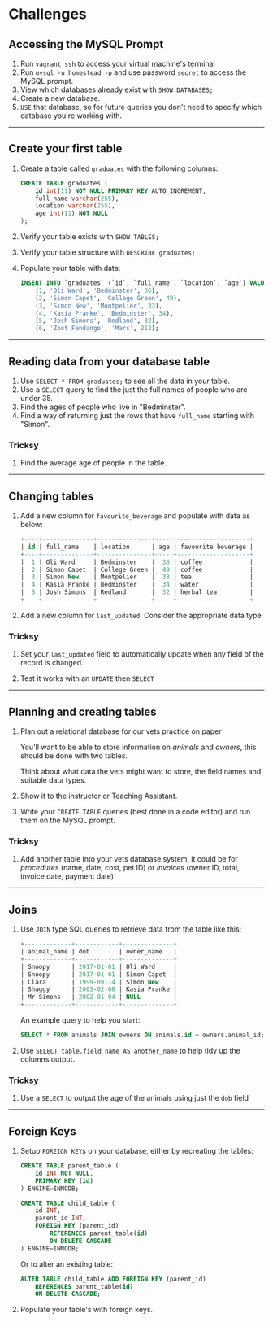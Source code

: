 # Challenges

## Accessing the MySQL Prompt

1. Run `vagrant ssh` to access your virtual machine's terminal
1. Run `mysql -u homestead -p` and use password `secret` to access the MySQL prompt.
1. View which databases already exist with `SHOW DATABASES;`
1. Create a new database.
1. `USE` that database, so for future queries you don't need to specify which database you're working with.

---

## Create your first table

1. Create a table called `graduates` with the following columns:

    ```sql
    CREATE TABLE graduates (
        id int(11) NOT NULL PRIMARY KEY AUTO_INCREMENT,
        full_name varchar(255),
        location varchar(255),
        age int(11) NOT NULL
    );
    ```

1. Verify your table exists with `SHOW TABLES;`

1. Verify your table structure with `DESCRIBE graduates;`

1. Populate your table with data:

    ```sql
    INSERT INTO `graduates` (`id`, `full_name`, `location`, `age`) VALUES
        (1, 'Oli Ward', 'Bedminster', 36),
        (2, 'Simon Capet', 'College Green', 49),
        (3, 'Simon New', 'Montpelier', 33),
        (4, 'Kasia Pranke', 'Bedminster', 34),
        (5, 'Josh Simons', 'Redland', 32),
        (6, 'Zoot Fandango', 'Mars', 212);
    ```

---

## Reading data from your database table

1. Use `SELECT * FROM graduates;` to see all the data in your table.
1. Use a `SELECT` query to find the just the full names of people who are under 35.
1. Find the ages of people who live in "Bedminster".
1. Find a way of returning just the rows that have `full_name` starting with "Simon".

### Tricksy

1. Find the average age of people in the table.

---

## Changing tables

1. Add a new column for `favourite_beverage` and populate with data as below:

    ```sql
    +----+--------------+---------------+-----+--------------------+
    | id | full_name    | location      | age | favourite beverage |
    +----+--------------+---------------+-----+--------------------+
    |  1 | Oli Ward     | Bedminster    |  36 | coffee             |
    |  2 | Simon Capet  | College Green |  49 | coffee             |
    |  3 | Simon New    | Montpelier    |  38 | tea                |
    |  4 | Kasia Pranke | Bedminster    |  34 | water              |
    |  5 | Josh Simons  | Redland       |  32 | herbal tea         |
    +----+--------------+---------------+-----+--------------------+
    ```

1. Add a new column for `last_updated`. Consider the appropriate data type

### Tricksy

1. Set your `last_updated` field to automatically update when any field of the record is changed.

1. Test it works with an `UPDATE` then `SELECT`

---

## Planning and creating tables

1. Plan out a relational database for our vets practice on paper

    You'll want to be able to store information on *animals* and *owners*, this should be done with two tables.

    Think about what data the vets might want to store, the field names and suitable data types.

1. Show it to the instructor or Teaching Assistant.

1. Write your `CREATE TABLE` queries (best done in a code editor) and run them on the MySQL prompt.

### Tricksy

1. Add another table into your vets database system, it could be for *procedures* (name, date, cost, pet ID) or  *invoices* (owner ID, total, invoice date, payment date)

---

## Joins

1. Use `JOIN` type SQL queries to retrieve data from the table like this:

    ```sql
    +-------------+------------+--------------+
    | animal_name | dob        | owner_name   |
    +-------------+------------+--------------+
    | Snoopy      | 2017-01-01 | Oli Ward     |
    | Snoopy      | 2017-01-01 | Simon Capet  |
    | Clara       | 1999-09-14 | Simon New    |
    | Shaggy      | 2003-02-08 | Kasia Pranke |
    | Mr Simons   | 2002-01-04 | NULL         |
    +-------------+------------+--------------+
    ```

    An example query to help you start:

    ```sql
    SELECT * FROM animals JOIN owners ON animals.id = owners.animal_id;
    ```

1. Use `SELECT table.field name AS another_name` to help tidy up the columns output.

### Tricksy

1. Use a `SELECT` to output the age of the animals using just the `dob` field

---

## Foreign Keys


1. Setup `FOREIGN KEY`s on your database, either by recreating the tables:

    ```sql
    CREATE TABLE parent_table (
        id INT NOT NULL,
        PRIMARY KEY (id)
    ) ENGINE=INNODB;

    CREATE TABLE child_table (
        id INT,
        parent_id INT,
        FOREIGN KEY (parent_id)
            REFERENCES parent_table(id)
            ON DELETE CASCADE
    ) ENGINE=INNODB;
    ```

    Or to alter an existing table:

    ```sql
    ALTER TABLE child_table ADD FOREIGN KEY (parent_id)
        REFERENCES parent_table(id)
        ON DELETE CASCADE;
    ```

1. Populate your table's with foreign keys.
